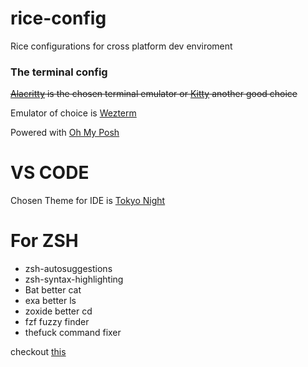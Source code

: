 # rice-config
Rice configurations for cross platform dev enviroment

### The terminal config
~~[Alacritty](https://github.com/alacritty/alacritty) is the chosen terminal emulator or [Kitty](https://github.com/kovidgoyal/kitty) another good choice~~

Emulator of choice is [Wezterm](https://wezfurlong.org/wezterm)

Powered with [Oh My Posh](https://ohmyposh.dev/)



# VS CODE
Chosen Theme for IDE is [Tokyo Night](enkia.tokyo-night)


# For ZSH
- zsh-autosuggestions
- zsh-syntax-highlighting
- Bat better cat
- exa better ls
- zoxide better cd 
- fzf fuzzy finder
- thefuck command fixer

checkout [this](https://github.com/josean-dev/dev-environment-files/blob/main/.zshrc)